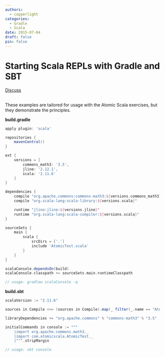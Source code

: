 ```yaml
---
authors:
  - copperlight
categories:
  - Gradle
  - Scala
date: 2015-07-04
draft: false
pin: false
---
```


# Starting Scala REPLs with Gradle and SBT

<div class="meta">
  <span class="discuss"><a class="github-button" href="https://github.com/copperlight/copperlight.github.io/issues" data-icon="octicon-issue-opened" aria-label="Discuss copperlight/copperlight.github.io on GitHub">Discuss</a></span>
</div><br/>

These examples are tailored for usage with the Atomic Scala exercises, but they demonstrate the
principles.

**build.gradle**
```groovy
apply plugin: 'scala'

repositories {
    mavenCentral()
}

ext {
    versions = [
        commons_math3: '3.5',
        jline: '2.12.1',
        scala: '2.11.6'
    ]
}

dependencies {
    compile "org.apache.commons:commons-math3:${versions.commons_math3}"
    compile "org.scala-lang:scala-library:${versions.scala}"

    runtime "jline:jline:${versions.jline}"
    runtime "org.scala-lang:scala-compiler:${versions.scala}"
}

sourceSets {
    main {
        scala {
            srcDirs = ['.']
            include 'AtomicTest.scala'
        }
    }
}

scalaConsole.dependsOn(build)
scalaConsole.classpath += sourceSets.main.runtimeClasspath

// usage: gradlew scalaConsole -q
```

**build.sbt**
```scala
scalaVersion := "2.11.6"

sources in Compile <<= (sources in Compile).map(_ filter(_.name == "AtomicTest.scala"))

libraryDependencies += "org.apache.commons" % "commons-math3" % "3.5"

initialCommands in console := """
    |import org.apache.commons.math3._
    |import com.atomicscala.AtomicTest._
    |""".stripMargin

// usage: sbt console
```
